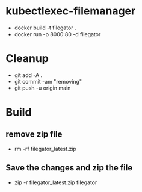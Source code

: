 # kubectlexec-filemanager

- docker build -t filegator .
- docker run -p 8000:80 -d filegator

# Cleanup
- git add -A .
- git commit -am "removing"
- git push -u origin main


# Build
## remove zip file 
- rm -rf filegator_latest.zip
## Save the changes and zip the file
- zip -r filegator_latest.zip filegator


